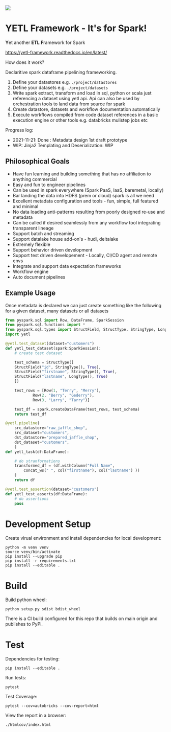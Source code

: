 <img src="https://img.shields.io/badge/Python-v3.8-blue">

# YETL Framework - It's for Spark!

**Y**et another **ETL** **F**ramework for Spark

https://yetl-framework.readthedocs.io/en/latest/

How does it work?

Declaritive spark dataframe pipelining frameworking.

1. Define your datastores e.g. `./project/datastores`
2. Define your datasets e.g. `./project/datasets`
3. Write spark extract, transform and load in sql, python or scala just referencing a dataset using yetl api. Api can also be used by orchestration tools to land data from source for spark
4. Create datastore, datasets and workflow documentation automatically
5. Execute workflows compiled from code dataset references in a basic execution engine or other tools e.g. databricks mulistep jobs etc

Progress log:

* 2021-11-21: Done : Metadata design 1st draft prototype
* WIP: Jinja2 Templating and Deserialization: WIP

## Philosophical Goals

- Have fun learning and building something that has no affiliation to anything commercial
- Easy and fun to engineer pipelines
- Can be used in spark everywhere (Spark PaaS, IaaS, baremetal, locally)
- Bar landing the data into HDFS (prem or cloud) spark is all we need
- Excellent metadata configuration and tools - fun, simple, full featured and minimal
- No data loading anti-patterns resulting from poorly designed re-use and metadata
- Can be called if desired seamlessly from any workflow tool integrating transparent lineage
- Support batch and streaming
- Support datalake house add-on's - hudi, deltalake
- Extremely flexible
- Support behavior driven development
- Support test driven developement - Locally, CI/CD agent and remote envs
- Integrate and support data expectation frameworks
- Workflow engine
- Auto document pipelines

## Example Usage

Once metadata is declared we can just create something like the following for a given dataset, many datasets or all datasets

```python
from pyspark.sql import Row, DataFrame, SparkSession
from pyspark.sql.functions import *
from pyspark.sql.types import StructField, StructType, StringType, LongType
import yetl

@yetl.test_dataset(dataset="customers")
def yetl_test_dataset(spark:SparkSession):
    # create test dataset

    test_schema = StructType([
    StructField("id", StringType(), True),
    StructField("firstname", StringType(), True),
    StructField("lastname", LongType(), True)
    ])

    test_rows = [Row(1, "Terry", "Merry"), 
            Row(2, "Berry", "Gederry"), 
            Row(3, "Larry", "Tarry")]

    test_df = spark.createDataFrame(test_rows, test_schema)
    return test_df

@yetl.pipeline(
    src_datastore="raw_jaffle_shop",
    src_dataset="customers",
    dst_datastore="prepared_jaffle_shop",
    dst_dataset="customers",
    )
def yetl_task(df:DataFrame):

    # do stranformations
    transformed_df = (df.withColumn("Full Name", 
        concat_ws(" ", col("firstname"), col("lastname") ))
    )
    return df

@yetl.test_assertion(dataset="customers")
def yetl_test_asserts(df:DataFrame):
    # do assertions
    pass
```


# Development Setup

Create virual environment and install dependencies for local development:

```
python -m venv venv
source venv/bin/activate
pip install --upgrade pip
pip install -r requirements.txt
pip install --editable .
```


# Build

Build python wheel:
```
python setup.py sdist bdist_wheel
```

There is a CI build configured for this repo that builds on main origin and publishes to PyPi.

# Test

Dependencies for testing:
```
pip install --editable .
```

Run tests:
```
pytest
```

Test Coverage:
```
pytest --cov=autobricks --cov-report=html
```

View the report in a browser:
```
./htmlcov/index.html
```



